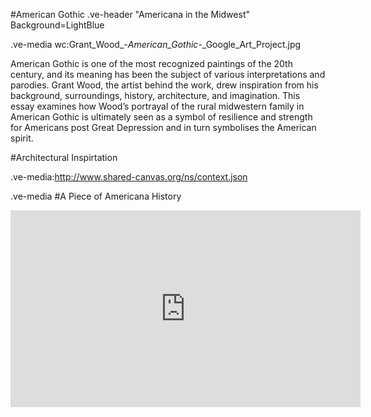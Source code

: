 #American Gothic
.ve-header "Americana in the Midwest" Background=LightBlue

.ve-media wc:Grant_Wood_-_American_Gothic_-_Google_Art_Project.jpg

American Gothic is one of the most recognized paintings of the 20th century, and its meaning has been the subject of various interpretations and parodies. Grant Wood, the artist behind the work, drew inspiration from his background, surroundings, history, architecture, and imagination. This essay examines how Wood’s portrayal of the rural midwestern family in American Gothic is ultimately seen as a symbol of resilience and strength for Americans post Great Depression and in turn symbolises the American spirit.

#Architectural Inspirtation

.ve-media:http://www.shared-canvas.org/ns/context.json
  
.ve-media
#A Piece of Americana History
 <iframe width="560" height="315" src="https://www.youtube.com/embed/Lf3ER5Ope_s?si=OXfep77kBDZsbGxd" title="YouTube video player" frameborder="0" allow="accelerometer; autoplay; clipboard-write; encrypted-media; gyroscope; picture-in-picture; web-share" referrerpolicy="strict-origin-when-cross-origin" allowfullscreen></iframe>